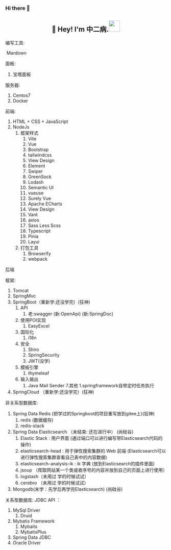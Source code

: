 ### Hi there 👋

<h2 align="center">👋 Hey! I'm 中二病.<img src="https://media.giphy.com/media/WUlplcMpOCEmTGBtBW/giphy.gif" width="35"></h2>

编写工具:

​	Mardown

面板:

1. 宝塔面板

服务器:

1. Centos7
2. Docker

前端:

1. HTML + CSS + JavaScript
2. NodeJs
   1. 框架样式
      1. Vite
      2. Vue
      3. Bootstrap
      4. tailwindcss
      5. View Design
      6. Element
      7. Swiper
      8. GreenSock
      9. Lodash
      10. Semantic UI
      11. vueuse
      12. Surely Vue
      13. Apache ECharts
      14. View Design
      15. Vant
      16. axios
      17. Sass Less Scss
      18. Typescript
      19. Pinia
      20. Layui
   2. 打包工具
      1. Browserify
      2. webpack

后端

框架:

1.  Tomcat
2.  SpringMvc
3.  SpringBoot（重新学:还没学完）(狂神)
    1. API
       1. 老:swagger	(新:OpenApi) (新:SpringDoc)
    2. 使用POI实现
       1. EasyExcel
    3. 国际化
       1. i18n
    4. 安全
       1. Shiro
       2. SpringSecurity
       3. JWT(没学)
    5. 模板引擎
       1. thymeleaf
    6. 输入输出
       1. Java Mail Sender
    7.其他
      1.springframework自带定时任务执行
4.  SpringCloud （重新学:还没学完）(狂神)

非关系型数据库:

1.  Spring Data Redis (把学过的Springboot的项目重写放到gitee上)(狂神)
    1. redis (数据缓存)
    2. redis-stack
2.  Spring Data Elasticsearch （未结束: 还在进行中） (尚硅谷)
    1. Elastic Stack : 用户界面  (通过端口可以进行编写带Elasticsearch代码的操作)
    2. elasticsearch-head : 用于弹性搜索集群的 Web 前端 (Elasticsearch可以进行弹性搜索集群查看自己表中的内容数据)
    3. elasticsearch-analysis-ik : ik 字典 (放到Elasticsearch的插件里面)
    4. jsoup （爬取网站某一个类或者序号的内容并放到自己的页面上进行使用）
    5. logstash（未用过 学的时候试试）
    6. cerebro （未用过 学的时候试试）
3.  Mongodb(未学：先学后再学完Elasticsearch) (尚硅谷)

关系型数据库: 	JDBC API ：

1.  MySql Driver  
    1.  Druid
2.  Mybatis Framework 
    1. Mybaits
    2. MybatisPlus
3.  Spring Data JDBC
4.  Oracle Driver
